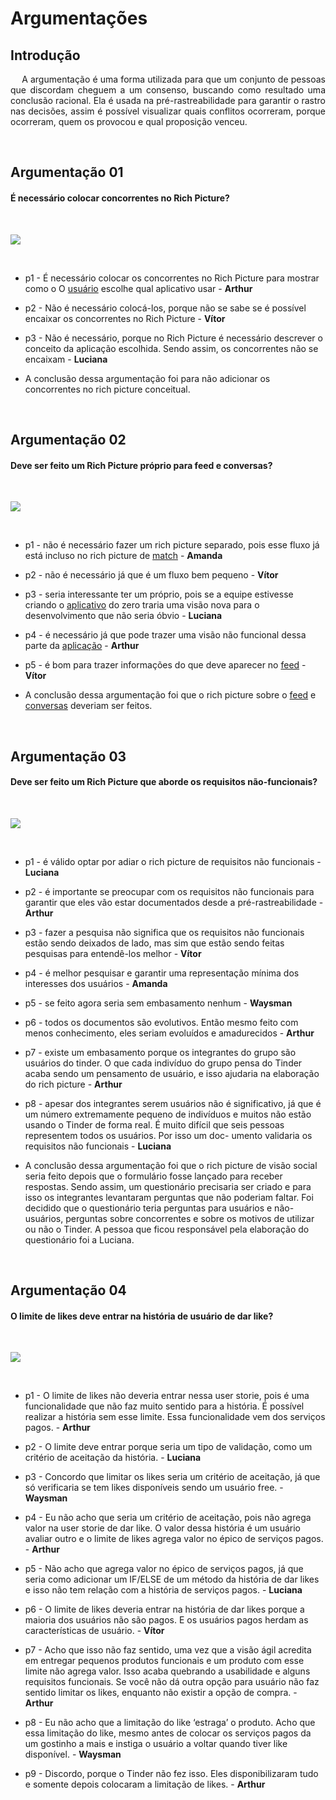 # Argumentações



## Introdução

<p align="justify">&emsp;
A argumentação é uma forma utilizada para que um conjunto de pessoas que discordam cheguem a um consenso, buscando como resultado uma conclusão racional. Ela é usada na pré-rastreabilidade para garantir o rastro nas decisões, assim é possível visualizar quais conflitos ocorreram, porque ocorreram, quem os provocou e qual proposição venceu.
</p>

<br>

## Argumentação 01

#### É necessário colocar concorrentes no Rich Picture?

<br>

<a data-fancybox="gallery" href="../../img/argumentacao/argumentacao01.png"><img src="../../img/argumentacao/argumentacao01-mini.png"></a>

<br>

- p1 - É necessário colocar os concorrentes no Rich Picture para mostrar como o O [usuário](/modelagem/lexicos#usuario) escolhe qual aplicativo usar - **Arthur**

- p2 - Não é necessário colocá-los, porque não se sabe se é possível encaixar os concorrentes no Rich Picture - **Vítor**

- p3 - Não é necessário, porque no Rich Picture é necessário descrever o conceito da aplicação escolhida. Sendo assim, os concorrentes não se encaixam - **Luciana**

- A conclusão dessa argumentação foi para não adicionar os concorrentes no rich picture conceitual.

<br>

## Argumentação 02

#### Deve ser feito um Rich Picture próprio para feed e conversas?

<br>

<a data-fancybox="gallery" href="../../img/argumentacao/argumentacao02.png"><img src="../../img/argumentacao/argumentacao02-mini.png"></a>

<br>

- p1 - não é necessário fazer um rich picture separado, pois esse fluxo já está incluso no rich picture de [match](/modelagem/lexicos#match) - **Amanda**

- p2 - não é necessário já que é um fluxo bem pequeno - **Vítor**

- p3 - seria interessante ter um próprio, pois se a equipe estivesse criando o [aplicativo](/modelagem/lexicos#tinder) do zero traria uma visão nova para o desenvolvimento que não seria óbvio - **Luciana**

- p4 - é necessário já que pode trazer uma visão não funcional dessa parte da [aplicação](/modelagem/lexicos#tinder) - **Arthur**

- p5 - é bom para trazer informações do que deve aparecer no [feed](/modelagem/lexicos#feed) - **Vítor**

- A conclusão dessa argumentação foi que o rich picture sobre o [feed](/modelagem/lexicos#feed) e [conversas](/modelagem/lexicos#chat) deveriam ser feitos.

<br>

## Argumentação 03

#### Deve ser feito um Rich Picture que aborde os requisitos não-funcionais?

<br>

<a data-fancybox="gallery" href="../../img/argumentacao/argumentacao03.png"><img src="../../img/argumentacao/argumentacao03-mini.png"></a>

<br>

- p1 - é válido optar por adiar o rich picture de requisitos não funcionais - **Luciana**

- p2 - é importante se preocupar com os requisitos não funcionais para garantir que eles vão estar documentados desde a pré-rastreabilidade - **Arthur**

- p3 - fazer a pesquisa não significa que os requisitos não funcionais estão sendo deixados de lado, mas sim que estão sendo feitas pesquisas para entendê-los melhor - **Vítor**

- p4 - é melhor pesquisar e garantir uma representação mínima dos interesses dos usuários - **Amanda**

- p5 - se feito agora seria sem embasamento nenhum - **Waysman**

- p6 - todos os documentos são evolutivos. Então mesmo feito com menos conhecimento, eles seriam evoluídos e amadurecidos - **Arthur**

- p7 - existe um embasamento porque os integrantes do grupo são usuários do tinder. O que cada indivíduo do grupo pensa do Tinder acaba sendo um pensamento de usuário, e isso  ajudaria na elaboração do rich picture - **Arthur**

- p8 - apesar dos integrantes serem usuários não é significativo, já que é um número extremamente pequeno de indivíduos e muitos não estão usando o Tinder de forma real. É muito difícil que seis pessoas representem todos os usuários. Por isso um doc- umento validaria os requisitos não funcionais - **Luciana**

- A conclusão dessa argumentação foi que o rich picture de visão social seria feito depois que o formulário fosse lançado para receber respostas. Sendo assim, um questionário precisaria ser criado e para isso os integrantes levantaram perguntas que não poderiam faltar. Foi decidido que o questionário teria perguntas para usuários e não-usuários, perguntas sobre concorrentes e sobre os motivos de utilizar ou não o Tinder. A pessoa que ficou responsável pela elaboração do questionário foi a Luciana.

<br>

## Argumentação 04

#### O limite de likes deve entrar na história de usuário de dar like?

<br>

<a data-fancybox="gallery" href="../../img/argumentacao/argumentacao04.png"><img src="../../img/argumentacao/argumentacao04-mini.png"></a>

<br>

- p1 - O limite de likes não deveria entrar nessa user storie, pois é uma funcionalidade que não faz muito sentido para a história. É possível realizar a história sem esse limite. Essa funcionalidade vem dos serviços pagos. - **Arthur**

- p2 - O limite deve entrar porque seria um tipo de validação, como um critério de aceitação da história. - **Luciana**

- p3 - Concordo que limitar os likes seria um critério de aceitação, já que só verificaria se tem likes disponíveis sendo um usuário free. - **Waysman**

- p4 - Eu não acho que seria um critério de aceitação, pois não agrega valor na user storie de dar like. O valor dessa história é um usuário avaliar outro e o limite de likes agrega valor no épico de serviços pagos. - **Arthur**
- p5 - Não acho que agrega valor no épico de serviços pagos, já que seria como adicionar um IF/ELSE de um método da história de dar likes e isso não tem relação com a história de serviços pagos.  - **Luciana**
- p6 - O limite de likes deveria entrar na história de dar likes porque a maioria dos usuários não são pagos. E os usuários pagos herdam as características de usuário. - **Vítor**

- p7 - Acho que isso não faz sentido, uma vez que a visão ágil acredita em entregar pequenos produtos funcionais e um produto com esse limite não agrega valor. Isso acaba quebrando a usabilidade e alguns requisitos funcionais. Se você não dá outra opção para usuário não faz sentido limitar os likes, enquanto não existir a opção de compra. - **Arthur**

- p8 - Eu não acho que a limitação do like ‘estraga’ o produto. Acho que  essa limitação do like, mesmo antes de colocar os serviços pagos da um gostinho a mais e instiga o usuário a voltar quando tiver like disponível. - **Waysman**

- p9 - Discordo, porque o Tinder não fez isso. Eles disponibilizaram tudo e somente depois colocaram a limitação de likes. - **Arthur**
